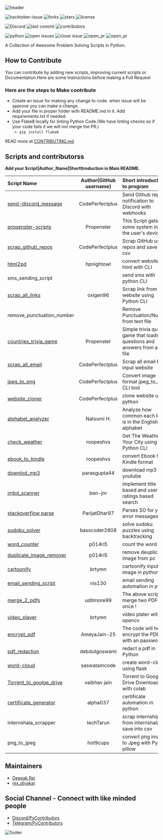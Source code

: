 ![header](https://capsule-render.vercel.app/api?type=rect&color=009ACD&height=100&section=header&text=awesomeScripts&fontSize=80%&fontColor=ffffff)

![hacktober-issue](https://img.shields.io/github/hacktoberfest/2020/py-contributors/awesomescripts?style=for-the-badge)
![forks](https://img.shields.io/github/forks/Py-Contributors/awesomeScripts?style=for-the-badge)
![stars](https://img.shields.io/github/stars/Py-Contributors/awesomeScripts?style=for-the-badge)
![license](https://img.shields.io/github/license/Py-Contributors/awesomeScripts?style=for-the-badge)

![Discord](https://img.shields.io/discord/758030555005714512?style=for-the-badge)
![last commit](https://img.shields.io/github/last-commit/py-contributors/awesomescripts?style=for-the-badge)
![contributors](https://img.shields.io/github/contributors/py-contributors/awesomeScripts?style=for-the-badge)

![python](https://img.shields.io/badge/language-python-blue?style=for-the-badge)
![open issues](https://img.shields.io/github/issues-raw/Py-Contributors/awesomeScripts?style=for-the-badge)
![close issue](https://img.shields.io/github/issues-closed-raw/py-contributors/awesomescripts?style=for-the-badge)
![open_pr](https://img.shields.io/github/issues-pr-raw/Py-contributors/awesomescripts?style=for-the-badge)
![open_pr](https://img.shields.io/github/issues-pr-closed-raw/Py-contributors/awesomescripts?style=for-the-badge)

A Collection of Awesome Problem Solving Scripts in Python.

## How to Contribute

You can contribute by adding new scripts, improving current scripts or Documentation.Here are some Instructions
before making a Pull Request

### Here are the steps to Make contribute

- Create an issue for making any change to code. when issue will be approve you can make a change.
- Add your file in proper folder with README.md in it. Add requirements.txt if needed.
- Use Flake8 locally for linting Python Code.(We have linting checks so if your code fails it we will not merge the PR.)
  - `pip install flake8`

READ more at [CONTRIBUTING.md](/CONTRIBUTING.md)

## Scripts and contributorss

**Add your Script|Author_Name|ShortItroduction in Main README.**

<!--Restrictions -->
<!-- Add your script in last line -->

| Script Name                                                                    |     Author(GitHub username)      | Short introduction to program                                            |
| :----------------------------------------------------------------------------- | :-------------: | :----------------------------------------------------------------------- |
| [send-discord_message](/send-discord_message/annoucements.py)| CodePerfectplus | Send Github repo notification to Discord with webhooks                   |
| [propenster-scripts](/propenster-scripts/sysinfo.py)|   Propenster    | This Script gets some system info of the user's device                   |
| [scrap_github_repos](/scrap_github_repos/scrap_github_repos.py)   | CodePerfectplus | Scrap GitHub user repos and save it in csv                               |
| [html2pd](/html2pdf/html2pdf.py)         |       hpnightowl          | convert website to html with CLI     |
| sms_sending_script        |                 | send sms with python CLI                |
| [scrap_all_links](/scrap_all_links/scrap.py) |    oxigen96     | Scrap link from website using Python CLI                                 |
| remove_punctuation_number        |                 | Remove Punctuation/Number from text file                                 |
| [countries_trivia_game](/countries_trivia_game/countries_trivia.py)            |   Propenster    | Simple trivia quiz game that loads questions and answers from a CSV file |
| [scrap_all_email](/scrap_all_email/scrap_all_email.py)                         | CodePerfectplus | Scrap all email from input website                                       |
| [jpeg_to_png](/jpeg_to_png/jpeg_to_png.py)                                     | CodePerfectplus | Convert image format jpeg_to_png CLI tool                                |
| [website_cloner](/website_cloner/website_cloner.py)                            | CodePerfectplus | clone website using python                                               |
| [alphabet_analyzer](/alphabet_analyzer/alphabet.py)                            |   Natsumi H.    | Analyze how common each letter is in the English alphabet                |
| [check_weather](/check_weather/check_weather.py)                               |    roopeshvs    | Get The Weather Of Your City using Python CLI                            |
| [ebook_to_kindle](/convert_ebook_to_kindle_format/convert.py)                  |    roopeshvs    | convert Ebook to Kindle format                                           |
| [downlod_mp3](/download_mp3/download_yt.py)                                    |  parasgupta44   | download mp3 from youtube                                                |
| [imbd_scanner](/imdb-scraper/imdb.py)                                          |     ben-jnr     | implement title based and user ratings based search                      |
| [stackoverflow parse](/Stack_Overflow_Parser-master/main_.py)                  |  ParijatDhar97  | Parses SO for your error messages                                        |
| [sudoku_solver](/sudoku_solver/sudoku_solver.py)                               |  basscoder2808  | solve sudoku puzzles using backtracking                                  |
| [word_counter](/word-counter/word-counter.py)                                  |     p014ri5     | count the word                                                           |
| [duplicate_image_remover](/duplicate-image-remover/duplicate-image-remover.py) |     p014ri5     | remove deuplicate image from pc                                          |
| [cartoonify](/cartoonifier/cartoonifier.py)                                    |     brtymn      | cartoonify input image in python                                         |
| [email_sending_script](/email_sending_script/email_sending_script.py)          |     nis130      | email sending automation in pyton                                        |
| [merge_2_pdfs](/Merge_2_Pdf's/mergepdf.py)                                     |   uditmore99    | The above script will merge two PDF's at once !                          |
| [video_player](/video_player/video_player.py)                                  |     brtymn      | video plater with opencv                                                 |
| [encrypt_pdf](/Encrypt_PDF/encryptPDF.py)                                      |  AmeyaJain-25   | The code will help to encrypt the PDF with an password.                  |
| [pdf_redaction](/pdf_redaction/pdf_redaction.py)                               |  debdutgoswami  | redact a pdf in Python                                                   |
| [word-cloud](/word_cloud_generator/main.py)                                    |  saswatamcode   | create word-cloud using flask                                            |
| [Torrent_to_goolge_drive](/Torrent%20to%20Google%20Drive%20Downloader/torrent_to_google_drive_downloader.py) | vaibhav jain| Torrent to Google Drive Downloader with colab|
| [certificate_generator](/certificate_generator/certificate_generator.py) | alpha037 | certificate automation in python|
| internshala_scrapper | techTarun | scrap internship from internshala and save into csv |
| png_to_jpeg | hot9cups | convert png image to Jpeg with Pytho-pillow|


## Maintainers

- [Deepak Raj](https://github.com/CodePerfectPlus)
- [rex_divakar](https://github.com/rexdivakar)

## Social Channel - Connect with like minded people

- [Discord/PyContributors](https://discord.gg/FXyh2S3)
- [Telegram/PyContributors](https://t.me/pycontributors)

![footer](https://capsule-render.vercel.app/api?type=slice&color=009ACD&height=30&section=footer&fontSize=90%&)

